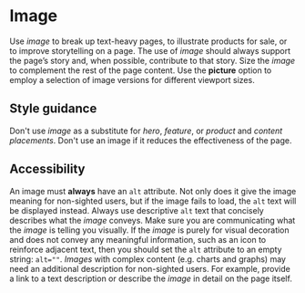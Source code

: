 # Image
Use *image* to break up text-heavy pages, to illustrate products for sale, or to improve storytelling on a page. The use of *image* should always support the page’s story and, when possible, contribute to that story. Size the *image* to complement the rest of the page content. Use the **picture** option to employ a selection of image versions for different viewport sizes.

## Style guidance
Don't use *image* as a substitute for *hero*, *feature*, or *product* and *content placements*. Don't use an image if it reduces the effectiveness of the page.

## Accessibility
An image must **always** have an `alt` attribute. Not only does it give the image meaning for non-sighted users, but if the image fails to load, the `alt` text will be displayed instead. Always use descriptive `alt` text that concisely describes what the *image* conveys. Make sure you are communicating what the *image* is telling you visually. If the *image* is purely for visual decoration and does not convey any meaningful information, such as an icon to reinforce adjacent text, then you should set the `alt` attribute to an empty string: `alt=""`. *Images* with complex content (e.g. charts and graphs) may need an additional description for non-sighted users. For example, provide a link to a text description or describe the *image* in detail on the page itself.